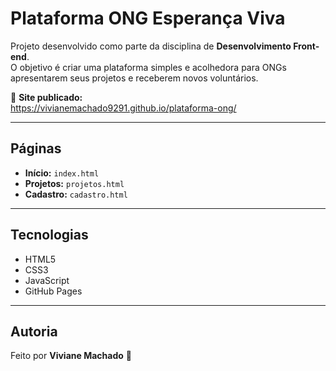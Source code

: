 # Plataforma ONG Esperança Viva

Projeto desenvolvido como parte da disciplina de **Desenvolvimento Front-end**.  
O objetivo é criar uma plataforma simples e acolhedora para ONGs apresentarem seus projetos e receberem novos voluntários.

🔗 **Site publicado:**  
https://vivianemachado9291.github.io/plataforma-ong/

---

## Páginas
- **Início:** `index.html`
- **Projetos:** `projetos.html`
- **Cadastro:** `cadastro.html`

---

## Tecnologias
- HTML5  
- CSS3  
- JavaScript  
- GitHub Pages  

---

## Autoria
Feito por **Viviane Machado** 💛
